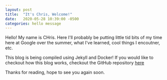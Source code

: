 ```yaml
---
layout: post
title:  "It's Chris, Welcome!"
date:   2020-05-28 10:39:00 -0500
categories: hello message
---
```

Hello! My name is CHris. Here I'll probably be putting little tid bits of my time here at Google over the summer, what I've learned, cool things I encoutner, etc.

This blog is being compiled using Jekyll and Docker! If you would like to checkout how this blog works, checkout the GitHub repository [here](https://github.com/TheGuyWhoCodes/step-portfolio)

Thanks for reading, hope to see you again soon.
